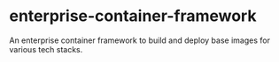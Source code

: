 # enterprise-container-framework
An enterprise container framework to build and deploy base images for various tech stacks. 
